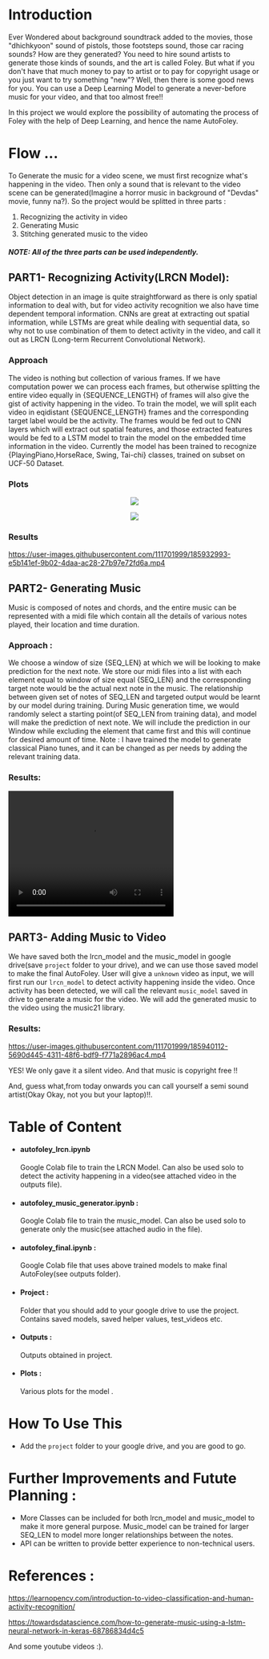 # Introduction 
Ever Wondered about background soundtrack added to the movies, those "dhichkyoon" sound of pistols, those footsteps sound, those car racing sounds? How are they generated? You need to hire sound artists to generate those kinds of sounds, and the art is called Foley.
But what if you don't have that much money to pay to artist or to pay for copyright usage or you just want to try something "new"? Well, then there is some good news for you. You can use a Deep Learning Model to generate a never-before music for your video, and that too almost free!! 

In this project we would explore the possibility of automating the process of Foley with the help of Deep Learning, and hence the name AutoFoley. 

# Flow ...
To Generate the music for a video scene, we must first recognize what's happening in the video. Then only a sound that is relevant to the video scene can be generated(Imagine a horror music in background of "Devdas" movie, funny na?).
So the project would be splitted in three parts : 
1) Recognizing the activity in video 
2) Generating Music
3) Stitching generated music to the video 

##### NOTE: All of the three parts can be used independently. 

## PART1- Recognizing Activity(LRCN Model):
Object detection in an image is quite straightforward as there is only spatial information to deal with, but for video activity recognition we also have time dependent temporal information. CNNs are great at extracting out spatial information, while LSTMs are great while dealing with sequential data, so why not to use combination of them to detect activity in the video, and call it out as LRCN (Long-term Recurrent Convolutional Network).
### Approach 
The video is nothing but collection of various frames. If we have computation power we can process each frames, but otherwise splitting the entire video equally in {SEQUENCE_LENGTH} of frames will also give the gist of activity happening in the video. To train the model, we will split each video in eqidistant {SEQUENCE_LENGTH} frames and the corresponding target label would be the activity. The frames would be fed out to CNN layers which will extract out spatial features, and those extracted features would be fed to a LSTM model to train the model on the embedded time information in the video. Currently the model has been trained to recognize {PlayingPiano,HorseRace, Swing, Tai-chi} classes, trained on subset on UCF-50 Dataset.  

### Plots 
<p align="center">
  <img src="https://user-images.githubusercontent.com/111701999/185924337-1f6be0e4-a6ba-4878-939b-1f79c57a9f44.png">
</p>
 
<p align= "center">
  <img src="https://user-images.githubusercontent.com/111701999/185924343-ef0b9d69-da77-4720-a07d-c3c79accf6eb.png" align="center">
</p>

### Results

https://user-images.githubusercontent.com/111701999/185932993-e5b141ef-9b02-4daa-ac28-27b97e72fd6a.mp4


## PART2- Generating Music 
Music is composed of notes and chords, and the entire music can be represented with a midi file which contain all the details of various notes played, their location and time duration. 
### Approach : 
We choose a window of size {SEQ_LEN} at which we will be looking to make prediction for the next note. We store our midi files into a list with each element equal to window of size equal {SEQ_LEN} and the corresponding target note would be the actual next note in the music. The relationship between given set of notes of SEQ_LEN and targeted output would be learnt by our model during training.
During Music generation time, we would randomly select a starting point(of SEQ_LEN from training data), and model will make the prediction of next note. We will include the prediction in our Window while excluding the element that came first and this will continue for desired amount of time. 
Note : I have trained the model to generate classical Piano tunes, and it can be changed as per needs by adding the relevant training data.

### Results: 

<video src="https://user-images.githubusercontent.com/111701999/185937460-eed4cbb9-c66d-40db-99c6-2f4f014f7af2.mp4"  width="330" height="250">
</video> 


## PART3- Adding Music to Video
We have saved both the lrcn_model and the music_model in google drive(save `project` folder to your drive), and we can use those saved model to make the final AutoFoley. User will give a `unknown` video as input, we will first run our `lrcn_model` to detect activity happening inside the video. Once activity has been detected, we will call the relevant `music_model` saved in drive to generate a music for the video. We will add the generated music to the video using the music21 library. 


### Results: 
https://user-images.githubusercontent.com/111701999/185940112-5690d445-4311-48f6-bdf9-f771a2896ac4.mp4

YES! We only gave it a silent video. And that music is copyright free !!

And, guess what,from today onwards you can call yourself a semi sound artist(Okay Okay, not you but your laptop)!!.


# Table of Content 

* <h4> autofoley_lrcn.ipynb </h4> 
  Google Colab file to train the LRCN Model. Can also be used solo to detect the activity happening in a video(see attached video in the outputs file). 
* #### autofoley_music_generator.ipynb : 
  Google Colab file to train the music_model. Can also be used solo to generate only the music(see attached audio in the file). 
* #### autofoley_final.ipynb :
  Google Colab file that uses above trained models to make final AutoFoley(see outputs folder). 
* #### Project : 
  Folder that you should add to your google drive to use the project. Contains saved models, saved helper values, test_videos etc.
* #### Outputs :
  Outputs obtained in project. 
* #### Plots :
  Various plots for the model . 

# How To Use This 

* Add the `project` folder to your google drive, and you are good to go. 

# Further Improvements and Futute Planning : 
* More Classes can be included for both lrcn_model and music_model to make it more general purpose. Music_model can be trained for larger SEQ_LEN to model more longer relationships between the notes. 
* API can be written to provide better experience to non-technical users. 

# References : 
https://learnopencv.com/introduction-to-video-classification-and-human-activity-recognition/

https://towardsdatascience.com/how-to-generate-music-using-a-lstm-neural-network-in-keras-68786834d4c5

And some youtube videos :). 



